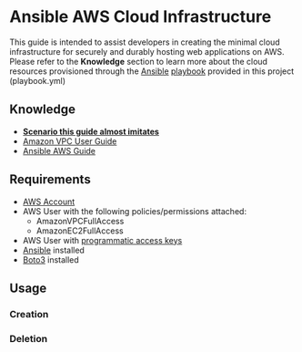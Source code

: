 # Ansible AWS Cloud Infrastructure 
This guide is intended to assist developers in creating the minimal cloud infrastructure for securely and durably hosting web applications on AWS. Please refer to the **Knowledge** section to learn more about the cloud resources provisioned through the [Ansible](https://docs.ansible.com/ansible/latest/index.html) [playbook](https://docs.ansible.com/ansible/latest/user_guide/playbooks.html) provided in this project (playbook.yml)
## Knowledge
* **[Scenario this guide almost imitates](https://docs.aws.amazon.com/vpc/latest/userguide/VPC_Scenario2.html)**
* [Amazon VPC User Guide](https://docs.aws.amazon.com/vpc/latest/userguide/what-is-amazon-vpc.html)
* [Ansible AWS Guide](https://docs.ansible.com/ansible/latest/scenario_guides/guide_aws.html)
## Requirements
* [AWS Account](https://aws.amazon.com/premiumsupport/knowledge-center/create-and-activate-aws-account/)
* AWS User with the following policies/permissions attached:
  * AmazonVPCFullAccess
  * AmazonEC2FullAccess
* AWS User with [programmatic access keys](https://docs.aws.amazon.com/IAM/latest/UserGuide/id_credentials_access-keys.html#Using_CreateAccessKey)  
* [Ansible](https://docs.ansible.com/ansible/latest/installation_guide/intro_installation.html) installed
* [Boto3](https://boto3.amazonaws.com/v1/documentation/api/latest/guide/quickstart.html) installed
## Usage
### Creation
### 
### Deletion